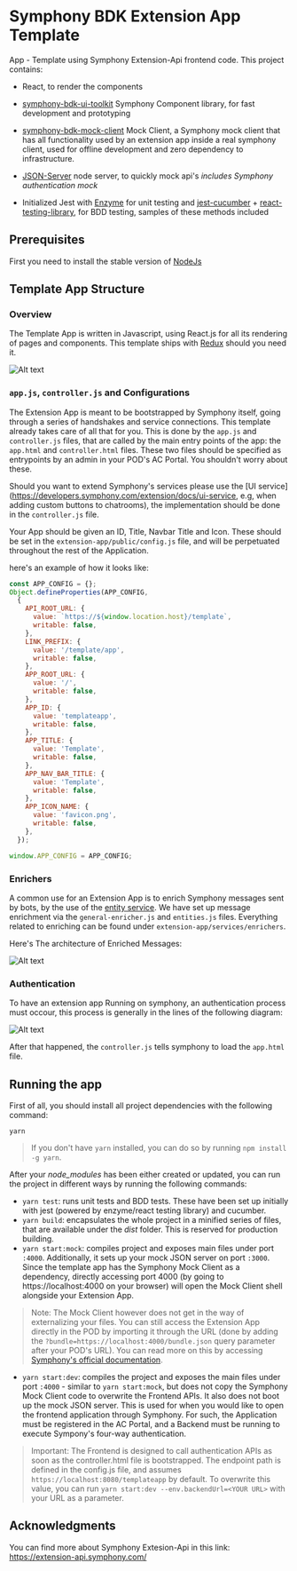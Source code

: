 # Symphony BDK Extension App Template

App - Template using Symphony Extension-Api frontend code.
This project contains: 

- React, to render the components
- [symphony-bdk-ui-toolkit](https://github.com/SymphonyPlatformSolutions/symphony-bdk-ui-toolkit) Symphony Component
library, for fast development and prototyping
- [symphony-bdk-mock-client](https://github.com/SymphonyPlatformSolutions/symphony-bdk-mock-client) Mock Client, a
Symphony mock client that has all functionality used by an extension app inside a real symphony client,
used for offline development and zero dependency to infrastructure.

- [JSON-Server](https://www.npmjs.com/package/json-server) node server, to quickly mock api's *includes Symphony
authentication mock*
- Initialized Jest with [Enzyme](https://airbnb.io/enzyme/) for unit testing and
[jest-cucumber](https://www.npmjs.com/package/jest-cucumber) +
[react-testing-library](https://testing-library.com/docs/react-testing-library/intro), for BDD testing, samples of these
methods included

## Prerequisites

First you need to install the stable version of [NodeJs](https://nodejs.org/en/)

## Template App Structure
### Overview

The Template App is written in Javascript, using React.js for all its rendering of pages and components. This template
ships with [Redux](https://redux.js.org/) should you need it.

![Alt text](extension-app/public/assets/project_structure.png?raw=true "Template File structure")


### ```app.js```, ```controller.js``` and Configurations

The Extension App is meant to be bootstrapped by Symphony itself, going through a series of handshakes and service
connections. This template already takes care of all that for you. This is done by the ```app.js``` and ```controller.js```
files, that are called by the main entry points of the app: the ```app.html``` and ```controller.html``` files.
These two files should be specified as entrypoints by an admin in your POD's AC Portal. You shouldn't worry about these.

Should you want to extend Symphony's services please use the [UI service](https://developers.symphony.com/extension/docs/ui-service,
e.g, when adding custom buttons to chatrooms), the implementation should be done in the ```controller.js``` file.

Your App should be given an ID, Title, Navbar Title and Icon. These should be set in the
```extension-app/public/config.js``` file, and will be perpetuated throughout the rest of the Application.

here's an example of how it looks like:

```jsx harmony
const APP_CONFIG = {};
Object.defineProperties(APP_CONFIG,
  {
    API_ROOT_URL: {
      value: `https://${window.location.host}/template`,
      writable: false,
    },
    LINK_PREFIX: {
      value: '/template/app',
      writable: false,
    },
    APP_ROOT_URL: {
      value: '/',
      writable: false,
    },
    APP_ID: {
      value: 'templateapp',
      writable: false,
    },
    APP_TITLE: {
      value: 'Template',
      writable: false,
    },
    APP_NAV_BAR_TITLE: {
      value: 'Template',
      writable: false,
    },
    APP_ICON_NAME: {
      value: 'favicon.png',
      writable: false,
    },
  });

window.APP_CONFIG = APP_CONFIG;
```

### Enrichers

A common use for an Extension App is to enrich Symphony messages sent by bots, by the use of the
[entity service](https://developers.symphony.com/extension/docs/entity-service). We have set up message enrichment 
via the ```general-enricher.js``` and ```entities.js``` files.
Everything related to enriching can be found under ```extension-app/services/enrichers```.

Here's The architecture of Enriched Messages:

![Alt text](extension-app/public/assets/enrichment_flow.png?raw=true "Messages Enrichment")

### Authentication
To have an extension app Running on symphony, an authentication process must occour, this process is generally in the
lines of the following diagram:

![Alt text](extension-app/public/assets/authorization_flow.png?raw=true "Messages Enrichment")

After that happened, the ```controller.js``` tells symphony to load the ```app.html``` file.

## Running the app

First of all, you should install all project dependencies with the following command:

```
yarn
```

> If you don't have ```yarn``` installed, you can do so by running ```npm install -g yarn```.

After your *node_modules* has been either created or updated, you can run the project in different ways by running the
following commands:

- ```yarn test```: runs unit tests and BDD tests. These have been set up initially with jest (powered by enzyme/react
testing library) and cucumber.
- ```yarn build```: encapsulates the whole project in a minified series of files, that are available under the *dist* folder. This is reserved for production building.
- ```yarn start:mock```: compiles project and exposes main files under port ```:4000```. Additionally, it sets up your mock JSON server on port ```:3000```.
Since the template app has the Symphony Mock Client as a dependency, directly accessing port 4000
(by going to https://localhost:4000 on your browser) will open the Mock Client shell alongside your Extension App.
> Note: The Mock Client however does not get in the way of externalizing your files. You can still access the Extension App directly in the POD by importing it through the URL (done by adding the ```?bundle=https://localhost:4000/bundle.json``` query parameter after your POD's URL). You can read more on this by accessing [Symphony's official documentation](https://developers.symphony.com/symphony-developer/docs/creating-an-extension-application#section-load-your-application).
- ```yarn start:dev```: compiles the project and exposes the main files under port ```:4000``` - similar to ```yarn start:mock```,  but does not copy the Symphony Mock Client code to overwrite the Frontend APIs. It also does not boot up the mock JSON server. This is used for when you would like to open the frontend application through Symphony. For such, the Application must be registered in the AC Portal, and a Backend must be running to execute Sympony's four-way authentication.
> Important: The Frontend is designed to call authentication APIs as soon as the controller.html file is bootstrapped. The endpoint path is defined in the config.js file, and assumes ```https://localhost:8080/templateapp``` by default. To overwrite this value, you can run ```yarn start:dev --env.backendUrl=<YOUR URL>``` with your URL as a parameter.

## Acknowledgments

You can find more about Symphony Extesion-Api in this link: https://extension-api.symphony.com/
